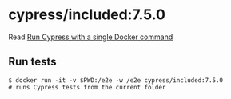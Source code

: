 <!--
WARNING: this file was autogenerated by generate-included-image.js using

    npm run add:included -- 7.5.0 cypress/browsers:node14.16.0-chrome89-ff86
-->

# cypress/included:7.5.0

Read [Run Cypress with a single Docker command][blog post url]

## Run tests

```shell
$ docker run -it -v $PWD:/e2e -w /e2e cypress/included:7.5.0
# runs Cypress tests from the current folder
```

[blog post url]: https://www.cypress.io/blog/2019/05/02/run-cypress-with-a-single-docker-command/
